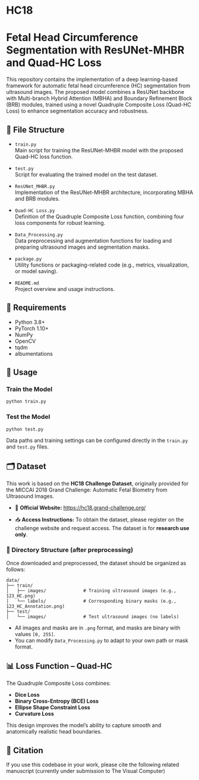 # HC18

# Fetal Head Circumference Segmentation with ResUNet-MHBR and Quad-HC Loss

This repository contains the implementation of a deep learning-based framework for automatic fetal head circumference (HC) segmentation from ultrasound images. The proposed model combines a ResUNet backbone with Multi-branch Hybrid Attention (MBHA) and Boundary Refinement Block (BRB) modules, trained using a novel Quadruple Composite Loss (Quad-HC Loss) to enhance segmentation accuracy and robustness.

## 📁 File Structure

- `train.py`  
  Main script for training the ResUNet-MHBR model with the proposed Quad-HC loss function.

- `test.py`  
  Script for evaluating the trained model on the test dataset.

- `ResUNet_MHBR.py`  
  Implementation of the ResUNet-MHBR architecture, incorporating MBHA and BRB modules.

- `Quad-HC Loss.py`  
  Definition of the Quadruple Composite Loss function, combining four loss components for robust learning.

- `Data_Processing.py`  
  Data preprocessing and augmentation functions for loading and preparing ultrasound images and segmentation masks.

- `package.py`  
  Utility functions or packaging-related code (e.g., metrics, visualization, or model saving).

- `README.md`  
  Project overview and usage instructions.

## 🔧 Requirements

- Python 3.8+
- PyTorch 1.10+
- NumPy
- OpenCV
- tqdm
- albumentations

## 🚀 Usage

### Train the Model

```bash
python train.py
```

### Test the Model

```bash
python test.py
```

Data paths and training settings can be configured directly in the `train.py` and `test.py` files.


## 🗂 Dataset

This work is based on the **HC18 Challenge Dataset**, originally provided for the MICCAI 2018 Grand Challenge: Automatic Fetal Biometry from Ultrasound Images.

* 📎 **Official Website:**
 https://hc18.grand-challenge.org/

* 📥 **Access Instructions:**
  To obtain the dataset, please register on the challenge website and request access. The dataset is for **research use only**.

### 📁 Directory Structure (after preprocessing)

Once downloaded and preprocessed, the dataset should be organized as follows:

```
data/
├── train/
│   ├── images/              # Training ultrasound images (e.g., 123_HC.png)
│   └── labels/              # Corresponding binary masks (e.g., 123_HC_Annotation.png)
├── test/
│   └── images/              # Test ultrasound images (no labels)
```

* All images and masks are in `.png` format, and masks are binary with values `[0, 255]`.
* You can modify `Data_Processing.py` to adapt to your own path or mask format.


## 📊 Loss Function – Quad-HC

The Quadruple Composite Loss combines:

* **Dice Loss**
* **Binary Cross-Entropy (BCE) Loss**
* **Ellipse Shape Constraint Loss**
* **Curvature Loss**

This design improves the model’s ability to capture smooth and anatomically realistic head boundaries.


## 📎 Citation
If you use this codebase in your work, please cite the following related manuscript (currently under submission to The Visual Computer)

